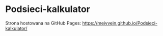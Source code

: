 # Podsieci-kalkulator

Strona hostowana na GitHub Pages:
https://meivvein.github.io/Podsieci-kalkulator/

